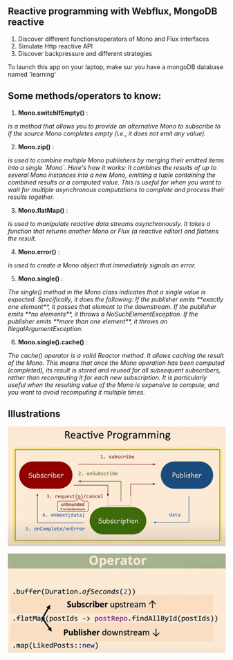 ## Reactive programming with Webflux, MongoDB reactive

1) Discover different functions/operators of Mono and Flux interfaces
2) Simulate Http reactive API
3) Discover backpressure and different strategies

To launch this app on your laptop, make sur you have a mongoDB database named 'learning' 

## Some methods/operators to know:
1) **Mono.switchIfEmpty()** : 
<i>
is a method that allows you to provide an alternative
Mono to subscribe to if the source Mono completes empty (i.e., it does not emit any value). 
</i>

2) **Mono.zip()** : 
<i>
is used to combine multiple Mono publishers by merging their emitted items into a single `Mono`. Here's how it works:
It combines the results of up to several Mono instances into a new Mono, emitting a tuple containing the combined results or a computed value.
This is useful for when you want to wait for multiple asynchronous computations to complete and process their results together.
</i>

3) **Mono.flatMap()** :
<i>
is used to manipulate reactive data streams asynchronously. It takes a function that returns another 
Mono or Flux (a reactive editor) and flattens the result.
</i>

4) **Mono.error()** :
<i>
is used to create a Mono object that immediately signals an error.
</i>

5) **Mono.single()** :
<i>
The single() method in the Mono class indicates that a single value is expected. Specifically, it does the following:
If the publisher emits **exactly one element**, it passes that element to the downstream.
If the publisher emits **no elements**, it throws a NoSuchElementException.
If the publisher emits **more than one element**, it throws an IllegalArgumentException.
</i>
 
6) **Mono.single().cache()** :
<i>
The cache() operator is a valid Reactor method. It allows caching the result of the Mono.  
This means that once the Mono operation has been computed (completed), its result is stored and reused for all subsequent subscribers, 
rather than recomputing it for each new subscription.
It is particularly useful when the resulting value of the Mono is expensive to compute, and you want to avoid recomputing it multiple times.
</i>

## Illustrations

![Description de l'image](./docs/reactive-schema.png)


![Description de l'image](./docs/reactive-operator-sample.png)